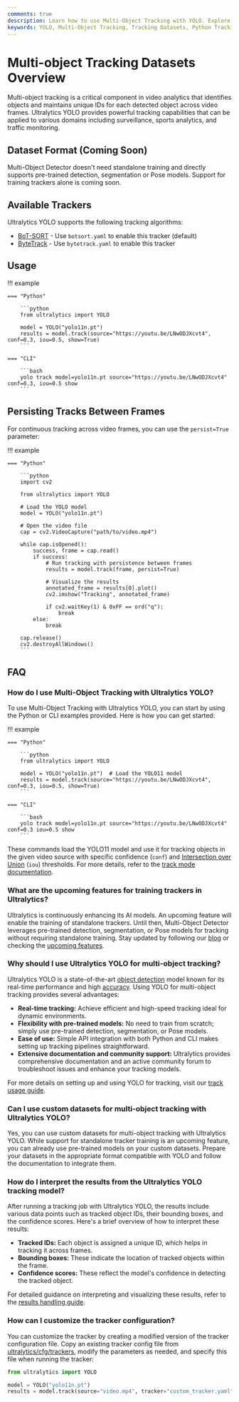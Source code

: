 ```yaml
---
comments: true
description: Learn how to use Multi-Object Tracking with YOLO. Explore yolo_formatted_dataset formats, tracking algorithms, and implementation examples using Python or CLI for real-time object tracking.
keywords: YOLO, Multi-Object Tracking, Tracking Datasets, Python Tracking Example, CLI Tracking Example, Object Detection, Ultralytics, AI, Machine Learning, BoT-SORT, ByteTrack
---
```


# Multi-object Tracking Datasets Overview

Multi-object tracking is a critical component in video analytics that identifies objects and maintains unique IDs for each detected object across video frames. Ultralytics YOLO provides powerful tracking capabilities that can be applied to various domains including surveillance, sports analytics, and traffic monitoring.

## Dataset Format (Coming Soon)

Multi-Object Detector doesn't need standalone training and directly supports pre-trained detection, segmentation or Pose models. Support for training trackers alone is coming soon.

## Available Trackers

Ultralytics YOLO supports the following tracking algorithms:

- [BoT-SORT](https://github.com/NirAharon/BoT-SORT) - Use `botsort.yaml` to enable this tracker (default)
- [ByteTrack](https://github.com/FoundationVision/ByteTrack) - Use `bytetrack.yaml` to enable this tracker

## Usage

!!! example

    === "Python"

        ```python
        from ultralytics import YOLO

        model = YOLO("yolo11n.pt")
        results = model.track(source="https://youtu.be/LNwODJXcvt4", conf=0.3, iou=0.5, show=True)
        ```

    === "CLI"

        ```bash
        yolo track model=yolo11n.pt source="https://youtu.be/LNwODJXcvt4" conf=0.3, iou=0.5 show
        ```

## Persisting Tracks Between Frames

For continuous tracking across video frames, you can use the `persist=True` parameter:

!!! example

    === "Python"

        ```python
        import cv2

        from ultralytics import YOLO

        # Load the YOLO model
        model = YOLO("yolo11n.pt")

        # Open the video file
        cap = cv2.VideoCapture("path/to/video.mp4")

        while cap.isOpened():
            success, frame = cap.read()
            if success:
                # Run tracking with persistence between frames
                results = model.track(frame, persist=True)

                # Visualize the results
                annotated_frame = results[0].plot()
                cv2.imshow("Tracking", annotated_frame)

                if cv2.waitKey(1) & 0xFF == ord("q"):
                    break
            else:
                break

        cap.release()
        cv2.destroyAllWindows()
        ```

## FAQ

### How do I use Multi-Object Tracking with Ultralytics YOLO?

To use Multi-Object Tracking with Ultralytics YOLO, you can start by using the Python or CLI examples provided. Here is how you can get started:

!!! example

    === "Python"

        ```python
        from ultralytics import YOLO

        model = YOLO("yolo11n.pt")  # Load the YOLO11 model
        results = model.track(source="https://youtu.be/LNwODJXcvt4", conf=0.3, iou=0.5, show=True)
        ```

    === "CLI"

        ```bash
        yolo track model=yolo11n.pt source="https://youtu.be/LNwODJXcvt4" conf=0.3 iou=0.5 show
        ```

These commands load the YOLO11 model and use it for tracking objects in the given video source with specific confidence (`conf`) and [Intersection over Union](https://www.ultralytics.com/glossary/intersection-over-union-iou) (`iou`) thresholds. For more details, refer to the [track mode documentation](../../modes/track.md).

### What are the upcoming features for training trackers in Ultralytics?

Ultralytics is continuously enhancing its AI models. An upcoming feature will enable the training of standalone trackers. Until then, Multi-Object Detector leverages pre-trained detection, segmentation, or Pose models for tracking without requiring standalone training. Stay updated by following our [blog](https://www.ultralytics.com/blog) or checking the [upcoming features](../../reference/trackers/track.md).

### Why should I use Ultralytics YOLO for multi-object tracking?

Ultralytics YOLO is a state-of-the-art [object detection](https://www.ultralytics.com/glossary/object-detection) model known for its real-time performance and high [accuracy](https://www.ultralytics.com/glossary/accuracy). Using YOLO for multi-object tracking provides several advantages:

- **Real-time tracking:** Achieve efficient and high-speed tracking ideal for dynamic environments.
- **Flexibility with pre-trained models:** No need to train from scratch; simply use pre-trained detection, segmentation, or Pose models.
- **Ease of use:** Simple API integration with both Python and CLI makes setting up tracking pipelines straightforward.
- **Extensive documentation and community support:** Ultralytics provides comprehensive documentation and an active community forum to troubleshoot issues and enhance your tracking models.

For more details on setting up and using YOLO for tracking, visit our [track usage guide](../../modes/track.md).

### Can I use custom datasets for multi-object tracking with Ultralytics YOLO?

Yes, you can use custom datasets for multi-object tracking with Ultralytics YOLO. While support for standalone tracker training is an upcoming feature, you can already use pre-trained models on your custom datasets. Prepare your datasets in the appropriate format compatible with YOLO and follow the documentation to integrate them.

### How do I interpret the results from the Ultralytics YOLO tracking model?

After running a tracking job with Ultralytics YOLO, the results include various data points such as tracked object IDs, their bounding boxes, and the confidence scores. Here's a brief overview of how to interpret these results:

- **Tracked IDs:** Each object is assigned a unique ID, which helps in tracking it across frames.
- **Bounding boxes:** These indicate the location of tracked objects within the frame.
- **Confidence scores:** These reflect the model's confidence in detecting the tracked object.

For detailed guidance on interpreting and visualizing these results, refer to the [results handling guide](../../reference/engine/results.md).

### How can I customize the tracker configuration?

You can customize the tracker by creating a modified version of the tracker configuration file. Copy an existing tracker config file from [ultralytics/cfg/trackers](https://github.com/ultralytics/ultralytics/tree/main/ultralytics/cfg/trackers), modify the parameters as needed, and specify this file when running the tracker:

```python
from ultralytics import YOLO

model = YOLO("yolo11n.pt")
results = model.track(source="video.mp4", tracker="custom_tracker.yaml")
```
